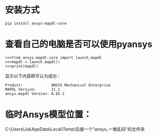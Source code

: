# 安装方式
```
pip install ansys-mapdl-core
```
# 查看自己的电脑是否可以使用pyansys
```
>>>from ansys.mapdl.core import launch_mapdl
>>>mapdl = launch_mapdl()
>>>print(mapdl)
```
显示以下内容即可认为成功：
```
Product:             ANSYS Mechanical Enterprise
MAPDL Version:       21.1
ansys.mapdl Version: 0.65.2
```
# 临时Ansys模型位置：
C:\Users\Jia\AppData\Local\Temp\后接一个"ansys_一堆乱码"的文件夹
